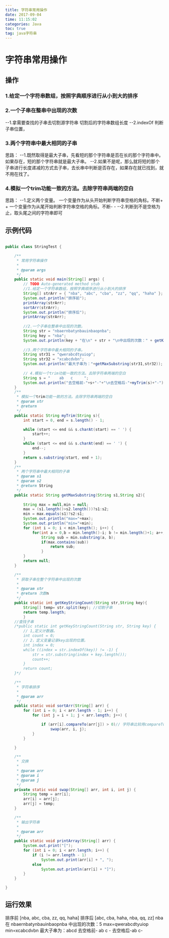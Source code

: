 ```yaml
---
title: 字符串常用操作
date: 2017-09-04
time: 11:15:02
categories: Java
toc: true
tag: java字符串
---
```

</p>

# 字符串常用操作

## 操作

### 1.给定一个字符串数组，按照字典顺序进行从小到大的排序

### 2.一个子串在整串中出现的次数
 --1.拿需要查找的子串去切割源字符串 切割后的字符串数组长度
 --2.indexOf 判断子串位置，
 
### 3.两个字符串中最大相同的子串
思路：
--1.既然取得是最大子串，先看短的那个字符串是否在长的那个字符串中。
如果存在，短的那个字符串就是最大子串。
--2.如果不是呢，那么就将短的那个子串进行长度递减的方式去子串，去长串中判断是否存在，如果存在就已找到，就不用在找了。

### 4.模拟一个trim功能一致的方法。去除字符串两端的空白
思路：
 --1.定义两个变量。
 一个变量作为从头开始判断字符串空格的角标。不断+ +
 一个变量作为从尾开始判断字符串空格的角标。不断- -
 --2.判断到不是空格为止，取头尾之间的字符串即可

## 示例代码

```java

public class StringTest {

	/**
	 * 常用字符串操作
	 * 
	 * @param args
	 */
	public static void main(String[] args) {
		// TODO Auto-generated method stub
		//1.给定一个字符串数组，按照字典顺序进行从小到大的排序
		String[] strArr = { "nba", "abc", "cba", "zz", "qq", "haha" };
		System.out.println("排序前");
		printArray(strArr);
		sortArr(strArr);
		System.out.println("排序后");
		printArray(strArr);
		
		//2.一个子串在整串中出现的次数。
		String str = "nbaernbatynbauinbaopnba";
		String key = "nba";
		System.out.println(key + "在\n" + str + "\n中出现的次数：" + getKeyStringCount(str, key));
		
		//3.两个字符串中最大相同的子串。
		String str31 = "qwerabcdtyuiop";
		String str32 = "xcabcdvbn";
		System.out.println("最大子串为："+getMaxSubstring(str31,str32));
		
		// 4.模拟一个trim功能一致的方法。去除字符串两端的空白
		String s = "    ab   c     ";
		System.out.println("去空格前-"+s+"-"+"\n去空格后-"+myTrim(s)+"-");
	}
	/**
	 * 模拟一个trim功能一致的方法。去除字符串两端的空白
	 * @param str
	 * @return
	 */
	public static String myTrim(String s){
		int start = 0, end = s.length() - 1;

		while (start <= end && s.charAt(start) == ' ') {
			start++;
		}
		while (start <= end && s.charAt(end) == ' ') {
			end--;
		}
		return s.substring(start, end + 1);		
	}
	/**
	 * 两个字符串中最大相同的子串
	 * @param s1
	 * @param s2
	 * @return String
	 */
	public static String getMaxSubstring(String s1,String s2){
		
		String max = null,min = null;
		max = (s1.length()>s2.length())?s1:s2;		
		min = max.equals(s1)?s2:s1;		
		System.out.println("max="+max);
		System.out.println("min="+min);		
		for (int i = 0; i < min.length(); i++) {			
			for(int a = 0,b = min.length()-i; b != min.length()+1; a++,b++){				
				String sub = min.substring(a, b);
				if(max.contains(sub))
					return sub;	
				}
		}		
		return null;
	}

	/**
	 * 获取子串在整个字符串中出现的次数
	 * 
	 * @param str
	 * @return 次数n
	 */
	public static int getKeyStringCount(String str,String key){ 
		String[] temp= str.split(key); //切割子串
		return temp.length; 
		}
	//查找子串
	/*public static int getKeyStringCount(String str, String key) {
		// 1,定义计数器。
		int count = 0;
		// 2，定义变量记录key出现的位置。
		int index = 0;
		while ((index = str.indexOf(key)) != -1) {
			str = str.substring(index + key.length());
			count++;
		}
		return count;
	}*/

	/**
	 * 字符串排序
	 * 
	 * @param arr
	 */
	public static void sortArr(String[] arr) {
		for (int i = 0; i < arr.length - 1; i++) {
			for (int j = i + 1; j < arr.length; j++) {

				if (arr[i].compareTo(arr[j]) > 0)// 字符串比较用compareTo方法
					swap(arr, i, j);
			}
		}

	}

	/**
	 * 交换
	 * 
	 * @param arr
	 * @param i
	 * @param j
	 */
	private static void swap(String[] arr, int i, int j) {
		String temp = arr[i];
		arr[i] = arr[j];
		arr[j] = temp;
	}

	/**
	 * 输出字符串
	 * 
	 * @param arr
	 */
	public static void printArray(String[] arr) {
		System.out.print("[");
		for (int i = 0; i < arr.length; i++) {
			if (i != arr.length - 1)
				System.out.print(arr[i] + ", ");
			else
				System.out.println(arr[i] + "]");
		}
	}

}


```

## 运行效果

> 
排序前
[nba, abc, cba, zz, qq, haha]
排序后
[abc, cba, haha, nba, qq, zz]
nba在
nbaernbatynbauinbaopnba
中出现的次数：5
max=qwerabcdtyuiop
min=xcabcdvbn
最大子串为：abcd
去空格前-    ab   c     -
去空格后-ab   c-
